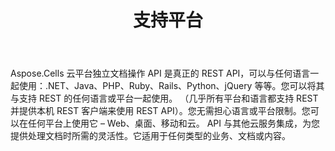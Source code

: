 ﻿---
title: 支持平台
second_title: Aspose.Cells Cloud Documen
type: docs
url: /zh/supported-platforms/
description: Aspose.Cells 云支持Excel创建、转换、合并、拆分、保护、内部对象操作等
weight: 50
---
Aspose.Cells 云平台独立文档操作 API 是真正的 REST API，可以与任何语言一起使用：.NET、Java、PHP、Ruby、Rails、Python、jQuery 等等。您可以将其与支持 REST 的任何语言或平台一起使用。 （几乎所有平台和语言都支持 REST 并提供本机 REST 客户端来使用 REST API）。您无需担心语言或平台限制。您可以在任何平台上使用它 – Web、桌面、移动和云。 API 与其他云服务集成，为您提供处理文档时所需的灵活性。它适用于任何类型的业务、文档或内容。


